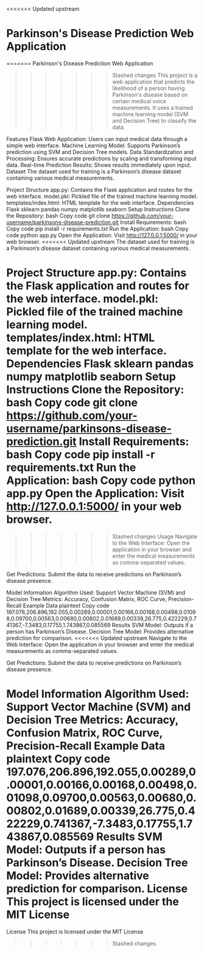 <<<<<<< Updated upstream
# Parkinson's Disease Prediction Web Application
=======
Parkinson's Disease Prediction Web Application
>>>>>>> Stashed changes
This project is a web application that predicts the likelihood of a person having Parkinson's disease based on certain medical voice measurements. It uses a trained machine learning model (SVM and Decision Tree) to classify the data.

Features
Flask Web Application: Users can input medical data through a simple web interface.
Machine Learning Model: Supports Parkinson’s prediction using SVM and Decision Tree models.
Data Standardization and Processing: Ensures accurate predictions by scaling and transforming input data.
Real-time Prediction Results: Shows results immediately upon input.
Dataset
The dataset used for training is a Parkinson’s disease dataset containing various medical measurements.

Project Structure
app.py: Contains the Flask application and routes for the web interface.
model.pkl: Pickled file of the trained machine learning model.
templates/index.html: HTML template for the web interface.
Dependencies
Flask
sklearn
pandas
numpy
matplotlib
seaborn
Setup Instructions
Clone the Repository:
bash
Copy code
git clone https://github.com/your-username/parkinsons-disease-prediction.git
Install Requirements:
bash
Copy code
pip install -r requirements.txt
Run the Application:
bash
Copy code
python app.py
Open the Application: Visit http://127.0.0.1:5000/ in your web browser.
<<<<<<< Updated upstream
The dataset used for training is a Parkinson’s disease dataset containing various medical measurements.

Project Structure
app.py: Contains the Flask application and routes for the web interface.
model.pkl: Pickled file of the trained machine learning model.
templates/index.html: HTML template for the web interface.
Dependencies
Flask
sklearn
pandas
numpy
matplotlib
seaborn
Setup Instructions
Clone the Repository:
bash
Copy code
git clone https://github.com/your-username/parkinsons-disease-prediction.git
Install Requirements:
bash
Copy code
pip install -r requirements.txt
Run the Application:
bash
Copy code
python app.py
Open the Application: Visit http://127.0.0.1:5000/ in your web browser.
=======
>>>>>>> Stashed changes
Usage
Navigate to the Web Interface: Open the application in your browser and enter the medical measurements as comma-separated values.

Get Predictions: Submit the data to receive predictions on Parkinson’s disease presence.

Model Information
Algorithm Used: Support Vector Machine (SVM) and Decision Tree
Metrics: Accuracy, Confusion Matrix, ROC Curve, Precision-Recall
Example Data
plaintext
Copy code
197.076,206.896,192.055,0.00289,0.00001,0.00166,0.00168,0.00498,0.01098,0.09700,0.00563,0.00680,0.00802,0.01689,0.00339,26.775,0.422229,0.741367,-7.3483,0.17755,1.743867,0.085569
Results
SVM Model: Outputs if a person has Parkinson’s Disease.
Decision Tree Model: Provides alternative prediction for comparison.
<<<<<<< Updated upstream
Navigate to the Web Interface: Open the application in your browser and enter the medical measurements as comma-separated values.

Get Predictions: Submit the data to receive predictions on Parkinson’s disease presence.

Model Information
Algorithm Used: Support Vector Machine (SVM) and Decision Tree
Metrics: Accuracy, Confusion Matrix, ROC Curve, Precision-Recall
Example Data
plaintext
Copy code
197.076,206.896,192.055,0.00289,0.00001,0.00166,0.00168,0.00498,0.01098,0.09700,0.00563,0.00680,0.00802,0.01689,0.00339,26.775,0.422229,0.741367,-7.3483,0.17755,1.743867,0.085569
Results
SVM Model: Outputs if a person has Parkinson’s Disease.
Decision Tree Model: Provides alternative prediction for comparison.
License
This project is licensed under the MIT License
=======
License
This project is licensed under the MIT License
>>>>>>> Stashed changes
